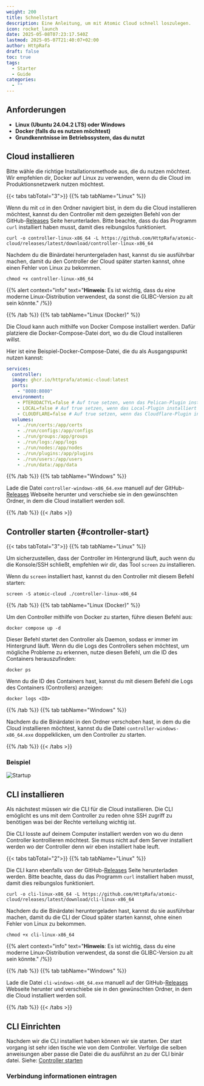 ```yaml
---
weight: 200
title: Schnellstart
description: Eine Anleitung, um mit Atomic Cloud schnell loszulegen.
icon: rocket_launch
date: 2025-05-08T07:23:17.540Z
lastmod: 2025-05-07T21:40:07+02:00
author: HttpRafa
draft: false
toc: true
tags:
  - Starter
  - Guide
categories:
  - ""
---
```


## Anforderungen

- **Linux (Ubuntu 24.04.2 LTS) oder Windows**
- **Docker (falls du es nutzen möchtest)**
- **Grundkenntnisse im Betriebssystem, das du nutzt**

## Cloud installieren

Bitte wähle die richtige Installationsmethode aus, die du nutzen möchtest. Wir empfehlen dir, Docker auf Linux zu verwenden, wenn du die Cloud im Produktionsnetzwerk nutzen möchtest.

{{< tabs tabTotal="3">}}
{{% tab tabName="Linux" %}}

Wenn du mit `cd` in den Ordner navigiert bist, in dem du die Cloud installieren möchtest, kannst du den Controller mit dem gezeigten Befehl von der GitHub-[Releases](https://github.com/HttpRafa/atomic-cloud/releases) Seite herunterladen. Bitte beachte, dass du das Programm `curl` installiert haben musst, damit dies reibungslos funktioniert.

```shell
curl -o controller-linux-x86_64 -L https://github.com/HttpRafa/atomic-cloud/releases/latest/download/controller-linux-x86_64
```

Nachdem du die Binärdatei heruntergeladen hast, kannst du sie ausführbar machen, damit du den Controller der Cloud später starten kannst, ohne einen Fehler von Linux zu bekommen.

```shell
chmod +x controller-linux-x86_64
```

{{% alert context="info" text="**Hinweis**: Es ist wichtig, dass du eine moderne Linux-Distribution verwendest, da sonst die GLIBC-Version zu alt sein könnte." /%}}

{{% /tab %}}
{{% tab tabName="Linux (Docker)" %}}

Die Cloud kann auch mithilfe von Docker Compose installiert werden. Dafür platziere die Docker-Compose-Datei dort, wo du die Cloud installieren willst.

Hier ist eine Beispiel-Docker-Compose-Datei, die du als Ausgangspunkt nutzen kannst:

```yaml
services:
  controller:
  image: ghcr.io/httprafa/atomic-cloud:latest
  ports:
    - "8080:8080"
  environment:
    - PTERODACTYL=false # Auf true setzen, wenn das Pelican-Plugin installiert werden soll
    - LOCAL=false # Auf true setzen, wenn das Local-Plugin installiert werden soll
    - CLOUDFLARE=false # Auf true setzen, wenn das Cloudflare-Plugin installiert werden soll
  volumes:
    - ./run/certs:/app/certs
    - ./run/configs:/app/configs
    - ./run/groups:/app/groups
    - ./run/logs:/app/logs
    - ./run/nodes:/app/nodes
    - ./run/plugins:/app/plugins
    - ./run/users:/app/users
    - ./run/data:/app/data
```

{{% /tab %}}
{{% tab tabName="Windows" %}}

Lade die Datei `controller-windows-x86_64.exe` manuell auf der GitHub-[Releases](https://github.com/HttpRafa/atomic-cloud/releases) Webseite herunter und verschiebe sie in den gewünschten Ordner, in dem die Cloud installiert werden soll.

{{% /tab %}}
{{< /tabs >}}

## Controller starten {#controller-start}

{{< tabs tabTotal="3">}}
{{% tab tabName="Linux" %}}

Um sicherzustellen, dass der Controller im Hintergrund läuft, auch wenn du die Konsole/SSH schließt, empfehlen wir dir, das Tool `screen` zu installieren.

Wenn du `screen` installiert hast, kannst du den Controller mit diesem Befehl starten:

```shell
screen -S atomic-cloud ./controller-linux-x86_64
```

{{% /tab %}}
{{% tab tabName="Linux (Docker)" %}}

Um den Controller mithilfe von Docker zu starten, führe diesen Befehl aus:

```shell
docker compose up -d
```

Dieser Befehl startet den Controller als Daemon, sodass er immer im Hintergrund läuft. Wenn du die Logs des Controllers sehen möchtest, um mögliche Probleme zu erkennen, nutze diesen Befehl, um die ID des Containers herauszufinden:

```shell
docker ps
```

Wenn du die ID des Containers hast, kannst du mit diesem Befehl die Logs des Containers (Controllers) anzeigen:

```shell
docker logs <ID>
```

{{% /tab %}}
{{% tab tabName="Windows" %}}

Nachdem du die Binärdatei in den Ordner verschoben hast, in dem du die Cloud installieren möchtest, kannst du die Datei `controller-windows-x86_64.exe` doppelklicken, um den Controller zu starten.

{{% /tab %}}
{{< /tabs >}}

### Beispiel

![Startup](/images/controller/startup.png)

## CLI installieren

Als nächstest müssen wir die CLI für die Cloud installieren. Die CLI emöglicht es uns mit dem Controller zu reden ohne SSH zugriff zu benötigen was bei der Rechte verteilung wichtig ist.

Die CLI losste auf deinem Computer installiert werden von wo du denn Controller kontrollieren möchtest. Sie muss nicht auf dem Server installiert werden wo der Controller denn wir eben installiert habe leuft.

{{< tabs tabTotal="2">}}
{{% tab tabName="Linux" %}}

Die CLI kann ebenfalls von der GitHub-[Releases](https://github.com/HttpRafa/atomic-cloud/releases) Seite herunterladen werden. Bitte beachte, dass du das Programm `curl` installiert haben musst, damit dies reibungslos funktioniert.

```shell
curl -o cli-linux-x86_64 -L https://github.com/HttpRafa/atomic-cloud/releases/latest/download/cli-linux-x86_64
```

Nachdem du die Binärdatei heruntergeladen hast, kannst du sie ausführbar machen, damit du die CLI der Cloud später starten kannst, ohne einen Fehler von Linux zu bekommen.

```shell
chmod +x cli-linux-x86_64
```

{{% alert context="info" text="**Hinweis**: Es ist wichtig, dass du eine moderne Linux-Distribution verwendest, da sonst die GLIBC-Version zu alt sein könnte." /%}}

{{% /tab %}}
{{% tab tabName="Windows" %}}

Lade die Datei `cli-windows-x86_64.exe` manuell auf der GitHub-[Releases](https://github.com/HttpRafa/atomic-cloud/releases) Webseite herunter und verschiebe sie in den gewünschten Ordner, in dem die Cloud installiert werden soll.

{{% /tab %}}
{{< /tabs >}}

## CLI Einrichten

Nachdem wir die CLI installiert haben können wir sie starten. Der start vorgang ist sehr iden tische wie von dem Controller. Verfolge die selben anweisungen aber passe die Datei die du ausführst an zu der CLI binär datei. Siehe: [Controller starten](#controller-start)

### Verbindung informationen eintragen